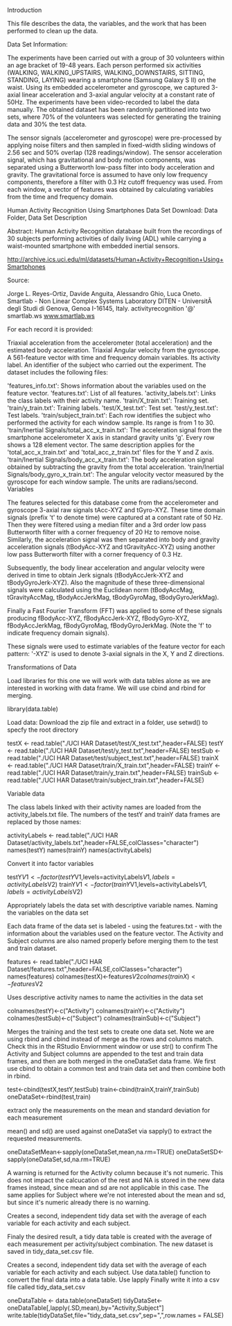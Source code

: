 Introduction

This file describes the data, the variables, and the work that has been performed to clean up the data.

Data Set Information:

The experiments have been carried out with a group of 30 volunteers within an age bracket of 19-48 years. Each person performed six activities (WALKING, WALKING_UPSTAIRS, WALKING_DOWNSTAIRS, SITTING, STANDING, LAYING) wearing a smartphone (Samsung Galaxy S II) on the waist. Using its embedded accelerometer and gyroscope, we captured 3-axial linear acceleration and 3-axial angular velocity at a constant rate of 50Hz. The experiments have been video-recorded to label the data manually. The obtained dataset has been randomly partitioned into two sets, where 70% of the volunteers was selected for generating the training data and 30% the test data.

The sensor signals (accelerometer and gyroscope) were pre-processed by applying noise filters and then sampled in fixed-width sliding windows of 2.56 sec and 50% overlap (128 readings/window). The sensor acceleration signal, which has gravitational and body motion components, was separated using a Butterworth low-pass filter into body acceleration and gravity. The gravitational force is assumed to have only low frequency components, therefore a filter with 0.3 Hz cutoff frequency was used. From each window, a vector of features was obtained by calculating variables from the time and frequency domain. 

Human Activity Recognition Using Smartphones Data Set 
Download: Data Folder, Data Set Description

Abstract: Human Activity Recognition database built from the recordings of 30 subjects performing activities of daily living (ADL) while carrying a waist-mounted smartphone with embedded inertial sensors.

http://archive.ics.uci.edu/ml/datasets/Human+Activity+Recognition+Using+Smartphones

Source:

Jorge L. Reyes-Ortiz, Davide Anguita, Alessandro Ghio, Luca Oneto. 
Smartlab - Non Linear Complex Systems Laboratory 
DITEN - UniversitÃ  degli Studi di Genova, Genoa I-16145, Italy. 
activityrecognition '@' smartlab.ws 
www.smartlab.ws 

For each record it is provided:

Triaxial acceleration from the accelerometer (total acceleration) and the estimated body acceleration.
Triaxial Angular velocity from the gyroscope.
A 561-feature vector with time and frequency domain variables.
Its activity label.
An identifier of the subject who carried out the experiment.
The dataset includes the following files:

'features_info.txt': Shows information about the variables used on the feature vector.
'features.txt': List of all features.
'activity_labels.txt': Links the class labels with their activity name.
'train/X_train.txt': Training set.
'train/y_train.txt': Training labels.
'test/X_test.txt': Test set.
'test/y_test.txt': Test labels.
'train/subject_train.txt': Each row identifies the subject who performed the activity for each window sample. Its range is from 1 to 30.
'train/Inertial Signals/total_acc_x_train.txt': The acceleration signal from the smartphone accelerometer X axis in standard gravity units 'g'. Every row shows a 128 element vector. The same description applies for the 'total_acc_x_train.txt' and 'total_acc_z_train.txt' files for the Y and Z axis.
'train/Inertial Signals/body_acc_x_train.txt': The body acceleration signal obtained by subtracting the gravity from the total acceleration.
'train/Inertial Signals/body_gyro_x_train.txt': The angular velocity vector measured by the gyroscope for each window sample. The units are radians/second.
Variables

The features selected for this database come from the accelerometer and gyroscope 3-axial raw signals tAcc-XYZ and tGyro-XYZ. These time domain signals (prefix 't' to denote time) were captured at a constant rate of 50 Hz. Then they were filtered using a median filter and a 3rd order low pass Butterworth filter with a corner frequency of 20 Hz to remove noise. Similarly, the acceleration signal was then separated into body and gravity acceleration signals (tBodyAcc-XYZ and tGravityAcc-XYZ) using another low pass Butterworth filter with a corner frequency of 0.3 Hz.

Subsequently, the body linear acceleration and angular velocity were derived in time to obtain Jerk signals (tBodyAccJerk-XYZ and tBodyGyroJerk-XYZ). Also the magnitude of these three-dimensional signals were calculated using the Euclidean norm (tBodyAccMag, tGravityAccMag, tBodyAccJerkMag, tBodyGyroMag, tBodyGyroJerkMag).

Finally a Fast Fourier Transform (FFT) was applied to some of these signals producing fBodyAcc-XYZ, fBodyAccJerk-XYZ, fBodyGyro-XYZ, fBodyAccJerkMag, fBodyGyroMag, fBodyGyroJerkMag. (Note the 'f' to indicate frequency domain signals).

These signals were used to estimate variables of the feature vector for each pattern:
'-XYZ' is used to denote 3-axial signals in the X, Y and Z directions.

Transformations of Data

Load libraries for this one we will work with data tables alone as we are interested in working with data frame. We will use cbind and rbind for merging.

library(data.table)

Load data: Download the zip file and extract in a folder, use setwd() to specfy the root directory 

testX <- read.table("./UCI HAR Dataset/test/X_test.txt",header=FALSE)
testY <- read.table("./UCI HAR Dataset/test/y_test.txt",header=FALSE)
testSub <- read.table("./UCI HAR Dataset/test/subject_test.txt",header=FALSE)
trainX <- read.table("./UCI HAR Dataset/train/X_train.txt",header=FALSE)
trainY <- read.table("./UCI HAR Dataset/train/y_train.txt",header=FALSE)
trainSub <- read.table("./UCI HAR Dataset/train/subject_train.txt",header=FALSE)

Variable data

The class labels linked with their activity names are loaded from the activity_labels.txt file. The numbers of the testY and trainY data frames are replaced by those names:

activityLabels <- read.table("./UCI HAR Dataset/activity_labels.txt",header=FALSE,colClasses="character")
names(testY)
names(trainY)
names(activityLabels)

Convert it into factor variables

testY$V1 <- factor(testY$V1,levels=activityLabels$V1,labels=activityLabels$V2)
trainY$V1 <- factor(trainY$V1,levels=activityLabels$V1,labels=activityLabels$V2)

Appropriately labels the data set with descriptive variable names. 
Naming the variables on the data set

Each data frame of the data set is labeled - using the features.txt - with the information about the variables used on the feature vector. The Activity and Subject columns are also named properly before merging them to the test and train dataset.

features <- read.table("./UCI HAR Dataset/features.txt",header=FALSE,colClasses="character")
names(features)
colnames(testX)<-features$V2
colnames(trainX)<-features$V2

Uses descriptive activity names to name the activities in the data set

colnames(testY)<-c("Activity")
colnames(trainY)<-c("Activity")
colnames(testSub)<-c("Subject")
colnames(trainSub)<-c("Subject")

Merges the training and the test sets to create one data set.
Note we are using rbind and cbind instead of merge as the rows and columns match.
Check this in the RStudio Enviornment window or use str() to confirm
The Activity and Subject columns are appended to the test and train data frames, and then are both merged in the oneDataSet data frame. We first use cbind to obtain a common test and train data set and then combine both in rbind.

test<-cbind(testX,testY,testSub)
train<-cbind(trainX,trainY,trainSub)
oneDataSet<-rbind(test,train)

extract only the measurements on the mean and standard deviation for each measurement

mean() and sd() are used against oneDataSet via sapply() to extract the requested measurements.

oneDataSetMean<-sapply(oneDataSet,mean,na.rm=TRUE)
oneDataSetSD<-sapply(oneDataSet,sd,na.rm=TRUE)

A warning is returned for the Activity column because it's not numeric. This does not impact the calcucation of the rest and NA is stored in the new data frames instead, since mean and sd are not applicable in this case. The same applies for Subject where we're not interested about the mean and sd, but since it's numeric already there is no warning.

Creates a second, independent tidy data set with the average of each variable for each activity and each subject.

Finaly the desired result, a tidy data table is created with the average of each measurement per activity/subject combination. The new dataset is saved in tidy_data_set.csv file.

Creates a second, independent tidy data set with the average of each variable for each activity and each subject.
Use data.table() function to convert the final data into a data table. Use lapply
Finally write it into a csv file called tidy_data_set.csv

oneDataTable <- data.table(oneDataSet)
tidyDataSet<-oneDataTable[,lapply(.SD,mean),by="Activity,Subject"]
write.table(tidyDataSet,file="tidy_data_set.csv",sep=",",row.names = FALSE)
